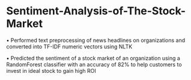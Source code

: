 # Sentiment-Analysis-of-The-Stock-Market

•	Performed text preprocessing of news headlines on organizations and converted into TF-IDF numeric vectors using NLTK

•	Predicted the sentiment of a stock market of an organization using a RandomForest classifier with an accuracy of 82% to
  help customers to invest in ideal stock to gain high ROI
